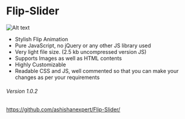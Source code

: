 Flip-Slider
===========

![Alt text](http://oi58.tinypic.com/wcbwnb.jpg)

- Stylish Flip Animation
- Pure JavaScript, no jQuery or any other JS library used
- Very light file size. (2.5 kb uncompressed version JS)
- Supports Images as well as HTML contents
- Highly Customizable
- Readable CSS and JS, well commented so that you can make your changes as per your requirements

###### Version 1.0.2
https://github.com/ashishanexpert/Flip-Slider/
